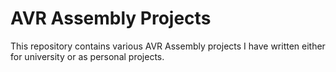 # AVR Assembly Projects

This repository contains various AVR Assembly projects I have written either for university or as personal projects.
